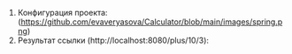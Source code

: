 1. Конфигурация проекта: (https://github.com/evaveryasova/Calculator/blob/main/images/spring.png)
2. Результат ссылки (http://localhost:8080/plus/10/3): 
